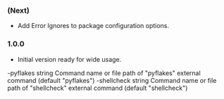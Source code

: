 ### (Next)
- Add Error Ignores to package configuration options.

### 1.0.0
- Initial version ready for wide usage.

-pyflakes string
    	Command name or file path of "pyflakes" external command (default "pyflakes")
  -shellcheck string
    	Command name or file path of "shellcheck" external command (default "shellcheck")
